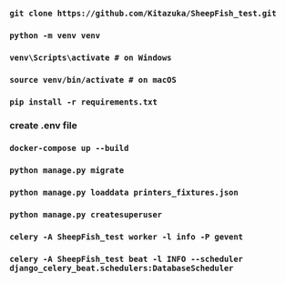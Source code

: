 ### `git clone https://github.com/Kitazuka/SheepFish_test.git`
###  `python -m venv venv`
### `venv\Scripts\activate # on Windows`
### `source venv/bin/activate # on macOS`
### `pip install -r requirements.txt`


### create .env file

### `docker-compose up --build`
### `python manage.py migrate`
### `python manage.py loaddata printers_fixtures.json`
### `python manage.py createsuperuser`
### `celery -A SheepFish_test worker -l info -P gevent`
### `celery -A SheepFish_test beat -l INFO --scheduler django_celery_beat.schedulers:DatabaseScheduler`
